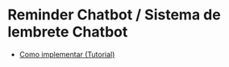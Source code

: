 # Reminder Chatbot / Sistema de lembrete Chatbot

* [Como implementar (Tutorial)](https://docs.google.com/document/d/11k5k2Afkol6s1G9yUoUDllo6BDPpWlcwgbuRTt2RzEQ/edit?usp=sharing)

